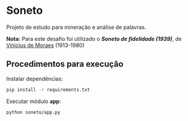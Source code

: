 # Soneto

Projeto de estudo para mineração e análise de palavras.

**Nota:** Para este desafio foi utilizado o ***Soneto de fidelidade (1939)***, de [Vinicius de Moraes](https://brasilescola.uol.com.br/biografia/vinicius-moraes.htm) (1913-1980)

## Procedimentos para execução

Instalar dependências:

```bash
pip install -r requirements.txt
```

Executar módulo **app**:

```bash
python soneto/app.py
```
